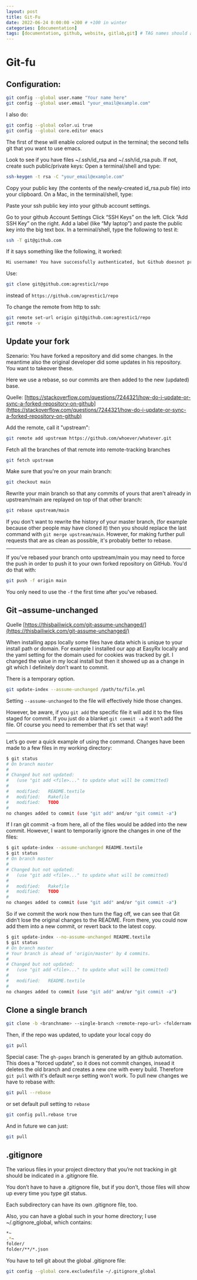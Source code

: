 ```yaml
---
layout: post
title: Git-Fu
date: 2022-06-24 0:00:00 +200 # +100 in winter
categories: [documentation]
tags: [documentation, github, website, gitlab,git] # TAG names should always be lowecase
---
```


# Git-fu

## Configuration:


```bash
git config --global user.name "Your name here"
git config --global user.email "your_email@example.com"
```

I also do:

```bash
git config --global color.ui true
git config --global core.editor emacs
```
The first of these will enable colored output in the terminal; the second tells git that you want to use emacs.

Look to see if you have files ~/.ssh/id_rsa and ~/.ssh/id_rsa.pub.
If not, create such public/private keys: Open a terminal/shell and type:

```bash
ssh-keygen -t rsa -C "your_email@example.com"
```
Copy your public key (the contents of the newly-created id_rsa.pub file) into your clipboard. On a Mac, in the terminal/shell, type:

Paste your ssh public key into your github account settings.

Go to your github Account Settings
Click “SSH Keys” on the left.
Click “Add SSH Key” on the right.
Add a label (like “My laptop”) and paste the public key into the big text box.
In a terminal/shell, type the following to test it:

```bash
ssh -T git@github.com
```
If it says something like the following, it worked:

```bash
Hi username! You have successfully authenticated, but Github doesnot provide shell access.
```

Use:
```bash
git clone git@github.com:agrestic1/repo
```
instead of `https://github.com/agrestic1/repo`

To change the remote from http to ssh:
```bash
git remote set-url origin git@github.com:agrestic1/repo
git remote -v
```

## Update your fork

Szenario: You have forked a repository and did some changes. In the meantime also the original developer did some updates in his repository. You want to takeover these.

Here we use a rebase, so our commits are then added to the new (updated) base.

Quelle: [https://stackoverflow.com/questions/7244321/how-do-i-update-or-sync-a-forked-repository-on-github](https://stackoverflow.com/questions/7244321/how-do-i-update-or-sync-a-forked-repository-on-github)

Add the remote, call it "upstream":
```bash
git remote add upstream https://github.com/whoever/whatever.git
```
Fetch all the branches of that remote into remote-tracking branches
```bash
git fetch upstream
```
Make sure that you're on your main branch:
```bash
git checkout main
```
Rewrite your main branch so that any commits of yours that
aren't already in upstream/main are replayed on top of that
other branch:
```bash
git rebase upstream/main
```
If you don't want to rewrite the history of your master branch, (for example because other people may have cloned it) then you should replace the last command with `git merge upstream/main`. However, for making further pull requests that are as clean as possible, it's probably better to rebase.

---
If you've rebased your branch onto upstream/main you may need to force the push in order to push it to your own forked repository on GitHub. You'd do that with:
```bash
git push -f origin main
```
You only need to use the `-f` the first time after you've rebased.

## Git –assume-unchanged
Quelle [https://thisbailiwick.com/git-assume-unchanged/](https://thisbailiwick.com/git-assume-unchanged/)

When installing apps locally some files have data which is unique to your install path or domain. For example I installed our app at EasyRx locally and the yaml setting for the domain used for cookies was tracked by git. I changed the value in my local install but then it showed up as a change in git which I definitely don’t want to commit.

There is a temporary option.
```bash
git update-index --assume-unchanged /path/to/file.yml
```
Setting `--assume-unchanged` to the file will effectively hide those changes.

However, be aware, if you `git add` the specific file it will add it to the files staged for commit. If you just do a blanket `git commit -a` it won’t add the file. Of course you need to remember that it’s set that way!

---
Let’s go over a quick example of using the command. Changes have been made to a few files in my working directory:
```bash
$ git status
# On branch master
#
# Changed but not updated:
#   (use "git add <file>..." to update what will be committed)
#
#	modified:   README.textile
#	modified:   Rakefile
#	modified:   TODO
#
no changes added to commit (use "git add" and/or "git commit -a")
```

If I ran git commit -a from here, all of the files would be added into the new commit. However, I want to temporarily ignore the changes in one of the files:
```bash
$ git update-index --assume-unchanged README.textile   
$ git status
# On branch master
#
# Changed but not updated:
#   (use "git add <file>..." to update what will be committed)
#
#	modified:   Rakefile
#	modified:   TODO
#
no changes added to commit (use "git add" and/or "git commit -a")
```
So if we commit the work now then turn the flag off, we can see that Git didn’t lose the original changes to the README. From there, you could now add them into a new commit, or revert back to the latest copy.

```bash
$ git update-index --no-assume-unchanged README.textile
$ git status
# On branch master
# Your branch is ahead of 'origin/master' by 4 commits.
#
# Changed but not updated:
#   (use "git add <file>..." to update what will be committed)
#
#	modified:   README.textile
#
no changes added to commit (use "git add" and/or "git commit -a")
```

## Clone a single branch

```bash
git clone -b <branchname> --single-branch <remote-repo-url> <foldername>
```

Then, if the repo was updated, to update your local copy do
```bash
git pull
```

Special case: The `gh-pages` branch is generated by an github automation. This does a "forced update", so it does not commit changes, insead it deletes the old branch and creates a new one with every build. Therefore `git pull` with it's default `merge` setting won't work. To pull new changes we have to rebase with:
```bash
git pull --rebase
```
or set default pull setting to `rebase`
```bash
git config pull.rebase true
```
And in future we can just:
```bash
git pull
```

## .gitignore
The various files in your project directory that you’re not tracking in git should be indicated in a .gitignore file.

You don’t have to have a .gitignore file, but if you don’t, those files will show up every time you type git status.

Each subdirectory can have its own .gitignore file, too.

Also, you can have a global such in your home directory; I use ~/.gitignore_global, which contains:
```bash
*~
.*~
folder/
folder/**/*.json
```
You have to tell git about the global .gitignore file:

```bash
git config --global core.excludesfile ~/.gitignore_global
```